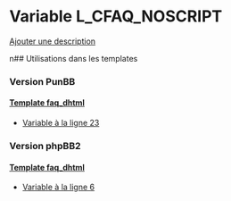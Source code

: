 # Variable L_CFAQ_NOSCRIPT
[Ajouter une description](https://fa-tvars.appspot.com/L_CFAQ_NOSCRIPT)

n## Utilisations dans les templates

### Version PunBB

#### [Template faq_dhtml](punbb/faq_dhtml.md)
* [Variable à la ligne 23](../punbb/faq_dhtml.tpl#L23)

### Version phpBB2

#### [Template faq_dhtml](subsilver/faq_dhtml.md)
* [Variable à la ligne 6](../subsilver/faq_dhtml.tpl#L6)